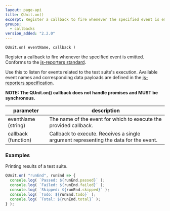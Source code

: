 ```yaml
---
layout: page-api
title: QUnit.on()
excerpt: Register a callback to fire whenever the specified event is emitted.
groups:
  - callbacks
version_added: "2.2.0"
---
```


`QUnit.on( eventName, callback )`

Register a callback to fire whenever the specified event is emitted. Conforms to the [js-reporters standard](https://github.com/js-reporters/js-reporters).

Use this to listen for events related to the test suite's execution. Available event names and corresponding data payloads are defined in the [js-reporters specification](https://github.com/js-reporters/js-reporters).

**NOTE: The QUnit.on() callback does not handle promises and MUST be synchronous.**

| parameter | description |
|-----------|-------------|
| eventName (string) | The name of the event for which to execute the provided callback. |
| callback (function) | Callback to execute. Receives a single argument representing the data for the event. |

### Examples

Printing results of a test suite.

```js
QUnit.on( "runEnd", runEnd => {
  console.log( `Passed: ${runEnd.passed}` );
  console.log( `Failed: ${runEnd.failed}` );
  console.log( `Skipped: ${runEnd.skipped}` );
  console.log( `Todo: ${runEnd.todo}` );
  console.log( `Total: ${runEnd.total}` );
} );
```
